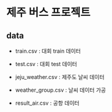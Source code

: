 # 제주 버스 프로젝트

## data

- train.csv : 대회 train 데이터

- test.csv : 대회 test 데이터

- jeju_weather.csv : 제주도 날씨 데이터

- weather_group.csv : 날씨 데이터 가공

- result_air.csv : 공항 데이터
